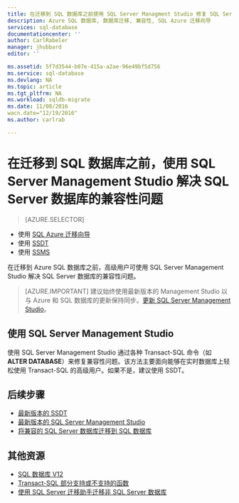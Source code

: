 ```yaml
---
title: 在迁移到 SQL 数据库之前使用 SQL Server Managment Studio 修复 SQL Server 数据库的兼容性问题 | Microsoft Docs
description: Azure SQL 数据库, 数据库迁移, 兼容性, SQL Azure 迁移向导
services: sql-database
documentationcenter: ''
author: CarlRabeler
manager: jhubbard
editor: ''

ms.assetid: 5f7d3544-b07e-415a-a2ae-96e49bf5d756
ms.service: sql-database
ms.devlang: NA
ms.topic: article
ms.tgt_pltfrm: NA
ms.workload: sqldb-migrate
ms.date: 11/08/2016
wacn.date="12/19/2016"
ms.author: carlrab

---
```

# 在迁移到 SQL 数据库之前，使用 SQL Server Management Studio 解决 SQL Server 数据库的兼容性问题

> [AZURE.SELECTOR]
- 使用 [SQL Azure 迁移向导](/documentation/articles/sql-database-cloud-migrate-fix-compatibility-issues/)
- 使用 [SSDT](/documentation/articles/sql-database-cloud-migrate-fix-compatibility-issues-ssdt/)
- 使用 [SSMS](/documentation/articles/sql-database-cloud-migrate-fix-compatibility-issues-ssms/)

在迁移到 Azure SQL 数据库之前，高级用户可使用 SQL Server Management Studio 解决 SQL Server 数据库的兼容性问题。


> [AZURE.IMPORTANT] 建议始终使用最新版本的 Management Studio 以与 Azure 和 SQL 数据库的更新保持同步。[更新 SQL Server Management Studio](https://msdn.microsoft.com/zh-cn/library/mt238290.aspx)。


## 使用 SQL Server Management Studio
使用 SQL Server Management Studio 通过各种 Transact-SQL 命令（如 **ALTER DATABASE**）来修复兼容性问题。该方法主要面向能够在实时数据库上轻松使用 Transact-SQL 的高级用户。如果不是，建议使用 SSDT。

## 后续步骤

- [最新版本的 SSDT](https://msdn.microsoft.com/zh-cn/library/mt204009.aspx)
- [最新版本的 SQL Server Management Studio](https://msdn.microsoft.com/zh-cn/library/mt238290.aspx)
- [将兼容的 SQL Server 数据库迁移到 SQL 数据库](/documentation/articles/sql-database-cloud-migrate/#migrate-a-compatible-sql-server-database-to-sql-database)

## 其他资源

- [SQL 数据库 V12](/documentation/articles/sql-database-v12-whats-new/)
- [Transact-SQL 部分支持或不支持的函数](/documentation/articles/sql-database-transact-sql-information/)
- [使用 SQL Server 迁移助手迁移非 SQL Server 数据库](http://blogs.msdn.com/b/ssma/)

<!---HONumber=Mooncake_1212_2016-->